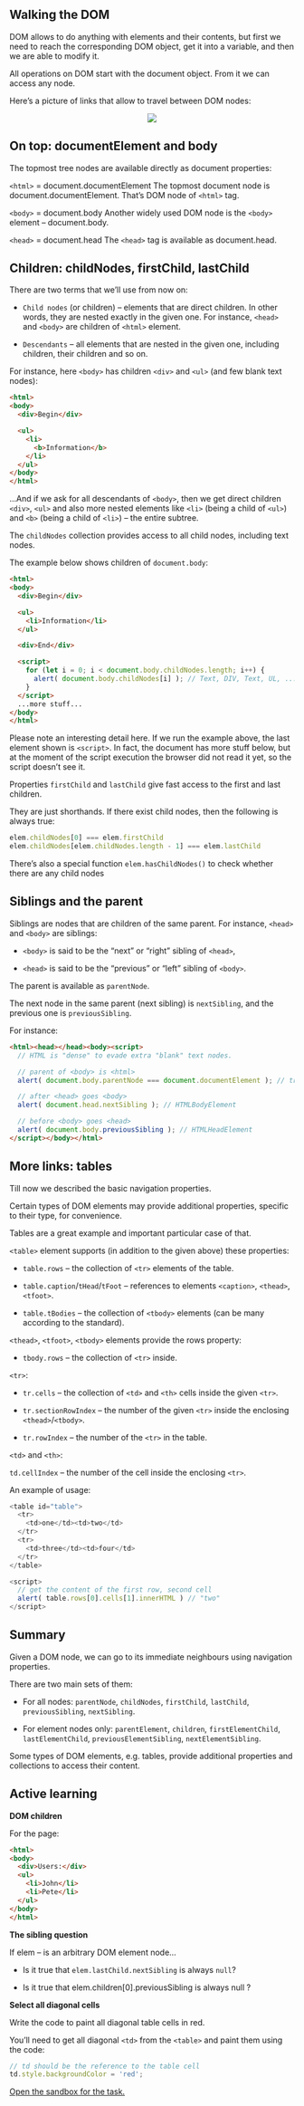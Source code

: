 ## Walking the DOM

DOM allows to do anything with elements and their contents, but first we need to reach the corresponding DOM object, get it into a variable, and then we are able to modify it.

All operations on DOM start with the document object. From it we can access any node.

Here’s a picture of links that allow to travel between DOM nodes:

<p align="center">
  <img src="images/dom-links.png">
</p>

## On top: documentElement and body

The topmost tree nodes are available directly as document properties:

`<html>` = document.documentElement
The topmost document node is document.documentElement. That’s DOM node of `<html>` tag.

`<body>` = document.body
Another widely used DOM node is the `<body>` element – document.body.

`<head>` = document.head
The `<head>` tag is available as document.head.

## Children: childNodes, firstChild, lastChild

There are two terms that we’ll use from now on:

* `Child nodes` (or children) – elements that are direct children. In other words, they are nested exactly in the given one. For instance, `<head>` and `<body>` are children of `<html>` element.

* `Descendants` – all elements that are nested in the given one, including children, their children and so on.

For instance, here `<body>` has children `<div>` and `<ul>` (and few blank text nodes):

```html
<html>
<body>
  <div>Begin</div>

  <ul>
    <li>
      <b>Information</b>
    </li>
  </ul>
</body>
</html>
```
…And if we ask for all descendants of `<body>`, then we get direct children `<div>`, `<ul>` and also more nested elements like `<li>` (being a child of `<ul>`) and `<b>` (being a child of `<li>`) – the entire subtree.

The `childNodes` collection provides access to all child nodes, including text nodes.

The example below shows children of `document.body`:

```html
<html>
<body>
  <div>Begin</div>

  <ul>
    <li>Information</li>
  </ul>

  <div>End</div>

  <script>
    for (let i = 0; i < document.body.childNodes.length; i++) {
      alert( document.body.childNodes[i] ); // Text, DIV, Text, UL, ..., SCRIPT
    }
  </script>
  ...more stuff...
</body>
</html>
```

Please note an interesting detail here. If we run the example above, the last element shown is `<script>`. In fact, the document has more stuff below, but at the moment of the script execution the browser did not read it yet, so the script doesn’t see it.

Properties `firstChild` and `lastChild` give fast access to the first and last children.

They are just shorthands. If there exist child nodes, then the following is always true:

```JavaScript
elem.childNodes[0] === elem.firstChild
elem.childNodes[elem.childNodes.length - 1] === elem.lastChild
```

There’s also a special function `elem.hasChildNodes()` to check whether there are any child nodes

## Siblings and the parent

Siblings are nodes that are children of the same parent. For instance, `<head>` and `<body>` are siblings:

* `<body>` is said to be the “next” or “right” sibling of `<head>`,

* `<head>` is said to be the “previous” or “left” sibling of `<body>`.

The parent is available as `parentNode`.

The next node in the same parent (next sibling) is `nextSibling`, and the previous one is `previousSibling`.

For instance:

```html
<html><head></head><body><script>
  // HTML is "dense" to evade extra "blank" text nodes.

  // parent of <body> is <html>
  alert( document.body.parentNode === document.documentElement ); // true

  // after <head> goes <body>
  alert( document.head.nextSibling ); // HTMLBodyElement

  // before <body> goes <head>
  alert( document.body.previousSibling ); // HTMLHeadElement
</script></body></html>
```
## More links: tables

Till now we described the basic navigation properties.

Certain types of DOM elements may provide additional properties, specific to their type, for convenience.

Tables are a great example and important particular case of that.

`<table>` element supports (in addition to the given above) these properties:

* `table.rows` – the collection of `<tr>` elements of the table.

* `table.caption`/`tHead`/`tFoot` – references to elements `<caption>`, `<thead>`, `<tfoot>`.

* `table.tBodies` – the collection of `<tbody>` elements (can be many according to the standard).

`<thead>`, `<tfoot>`, `<tbody>` elements provide the rows property:

* `tbody.rows` – the collection of `<tr>` inside.

`<tr>`:

* `tr.cells` – the collection of `<td>` and `<th>` cells inside the given `<tr>`.

* `tr.sectionRowIndex` – the number of the given `<tr>` inside the enclosing `<thead>`/`<tbody>`.

* `tr.rowIndex` – the number of the `<tr>` in the table.

`<td>` and `<th>`:

`td.cellIndex` – the number of the cell inside the enclosing `<tr>`.

An example of usage:

```javascript
<table id="table">
  <tr>
    <td>one</td><td>two</td>
  </tr>
  <tr>
    <td>three</td><td>four</td>
  </tr>
</table>

<script>
  // get the content of the first row, second cell
  alert( table.rows[0].cells[1].innerHTML ) // "two"
</script>
```
## Summary

Given a DOM node, we can go to its immediate neighbours using navigation properties.

There are two main sets of them:

* For all nodes: `parentNode`, `childNodes`, `firstChild`, `lastChild`, `previousSibling`, `nextSibling`.

* For element nodes only: `parentElement`, `children`, `firstElementChild`, `lastElementChild`, `previousElementSibling`, `nextElementSibling`.

Some types of DOM elements, e.g. tables, provide additional properties and collections to access their content.

## Active learning

**DOM children**

For the page:

```html
<html>
<body>
  <div>Users:</div>
  <ul>
    <li>John</li>
    <li>Pete</li>
  </ul>
</body>
</html>
```
**The sibling question**

If elem – is an arbitrary DOM element node…

* Is it true that `elem.lastChild.nextSibling` is always `null`?

* Is it true that elem.children[0].previousSibling is always null ?

**Select all diagonal cells**

Write the code to paint all diagonal table cells in red.

You’ll need to get all diagonal `<td>` from the `<table>` and paint them using the code:

```javascript
// td should be the reference to the table cell
td.style.backgroundColor = 'red';
```

[Open the sandbox for the task.](http://plnkr.co/edit/KqjpnZ6j8DIuwW1fJX7s?p=preview)
